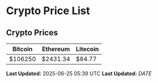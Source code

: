 # Crypto Price List

## Crypto Prices
| Bitcoin | Ethereum | Litecoin |
| ------- | -------- | -------- |
| $106250 | $2431.34 | $84.77 |
**Last Updated:** 2025-06-25 05:39 UTC
**Last Updated:** $DATE$
